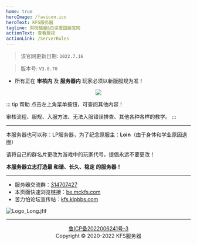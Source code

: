 ```yaml
---
home: true
heroImage: /favicon.ico
heroText: KFS服务器
tagline: 梨桃柚服&日梁雪国服官网
actionText: 查看服规
actionLink: /ServerRules
---
```

>该官网更新日期: ` 2022.7.16 ` 

>版本号: ` V3.0.70 `

* 所有正在 **审核内** 及 **服务器内** 玩家必须以新版服规为准！

<div align="center"><img src="/img/跨年服 (1).jpg"></div>

::: tip 帮助
点击左上角菜单按钮，可查阅其他内容！

审核流程、服规、入服方法、无法入服错误排查、其他各种各样的教学。
:::
- - -

本服务器也可以称：LP服务器，为了纪念原服主：**Loin**（由于身体和学业原因退圈）

请将自己的群名片更改为游戏中的玩家代号，提倡永远不要更改！

**本服务器立志打造最 和谐、长久、稳定 的服务器！**
- - -
* 服务器交流群：[314707427](https://jq.qq.com/?_wv=1027&k=1REEWvMZ)
* 本页面快速浏览链接：[be.mckfs.com](https://be.mckfs.com)
* 苦力怕论坛宣传帖：[kfs.klpbbs.com](http://kfs.klpbbs.com)

![Logo_Long.jfif](/img/Logo_Long.jfif)

- - -

<div align="center"><a href="https://beian.miit.gov.cn">鲁ICP备2022006241号-3</a></div>
<div align="center">Copyright © 2020-2022 KFS服务器</div>